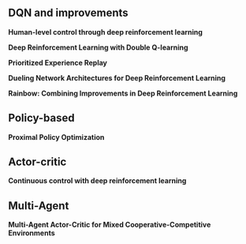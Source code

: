 ## DQN and improvements

**Human-level control through deep reinforcement learning**

**Deep Reinforcement Learning with Double Q-learning**

**Prioritized Experience Replay**

**Dueling Network Architectures for Deep Reinforcement Learning**

**Rainbow: Combining Improvements in Deep Reinforcement Learning**

## Policy-based

**Proximal Policy Optimization**

## Actor-critic

**Continuous control with deep reinforcement learning**

## Multi-Agent

**Multi-Agent Actor-Critic for Mixed Cooperative-Competitive Environments**
